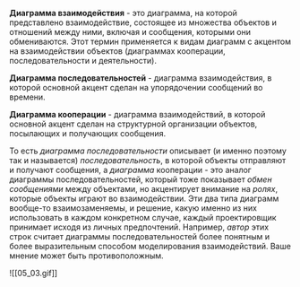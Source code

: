 **Диаграмма взаимодействия** - это диаграмма, на которой представлено взаимодействие, состоящее из множества объектов и отношений между ними, включая и сообщения, которыми они обмениваются. Этот термин применяется к видам диаграмм с акцентом на взаимодействии объектов (диаграммах кооперации, последовательности и деятельности).

**Диаграмма последовательностей** - диаграмма взаимодействия, в которой основной акцент сделан на упорядочении сообщений во времени.

**Диаграмма кооперации** - диаграмма взаимодействий, в которой основной акцент сделан на структурной организации объектов, посылающих и получающих сообщения.

То есть _диаграмма последовательности_ описывает (и именно поэтому так и называется) _последовательность_, в которой объекты отправляют и получают сообщения, а _диаграмма_ кооперации - это аналог диаграммы последовательностей, который тоже показывает _обмен сообщениями_ между объектами, но акцентирует внимание на _ролях_, которые объекты играют во взаимодействии. Эти два типа диаграмм вообще-то взаимозаменяемы, и решение, какую именно из них использовать в каждом конкретном случае, каждый проектировщик принимает исходя из личных предпочтений. Например, _автор_ этих строк считает диаграммы последовательностей более понятным и более выразительным способом моделирования взаимодействий. Ваше мнение может быть противоположным.

![[05_03.gif]]
